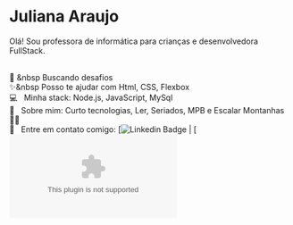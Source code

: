 # Juliana Araujo

Olá!
Sou professora de informática para crianças e desenvolvedora FullStack.

 
 <br/> :muscle: &nbsp Buscando desafios
 <br/> :sparkles:&nbsp Posso te ajudar com Html, CSS, Flexbox
 <br/> :computer: &nbsp; Minha stack: Node.js, JavaScript, MySql
 <br/> 💬  &nbsp; Sobre mim: Curto tecnologias, Ler, Seriados, MPB e Escalar Montanhas 🧗‍♀️
 <br/> :email: &nbsp; Entre em contato comigo: [![Linkedin Badge](https://www.linkedin.com/in/juliana-borges-da-silva-araujo-25915656) 
| 
[![Gmail Badge](mailto:juliana.gvk@gmail.com)


